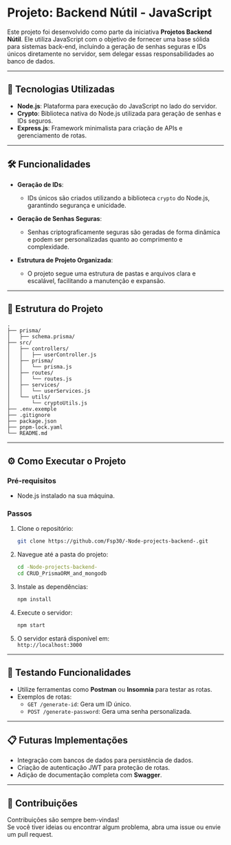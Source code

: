 # Projeto: **Backend Nútil - JavaScript**

Este projeto foi desenvolvido como parte da iniciativa **Projetos Backend Nútil**. Ele utiliza JavaScript com o objetivo de fornecer uma base sólida para sistemas back-end, incluindo a geração de senhas seguras e IDs únicos diretamente no servidor, sem delegar essas responsabilidades ao banco de dados.

---

## 🚀 Tecnologias Utilizadas

- **Node.js**: Plataforma para execução do JavaScript no lado do servidor.
- **Crypto**: Biblioteca nativa do Node.js utilizada para geração de senhas e IDs seguros.
- **Express.js**: Framework minimalista para criação de APIs e gerenciamento de rotas.

---

## 🛠️ Funcionalidades

- **Geração de IDs**:
  - IDs únicos são criados utilizando a biblioteca `crypto` do Node.js, garantindo segurança e unicidade.
  
- **Geração de Senhas Seguras**:
  - Senhas criptograficamente seguras são geradas de forma dinâmica e podem ser personalizadas quanto ao comprimento e complexidade.

- **Estrutura de Projeto Organizada**:
  - O projeto segue uma estrutura de pastas e arquivos clara e escalável, facilitando a manutenção e expansão.

---

## 📂 Estrutura do Projeto

```plaintext
.
├── prisma/
│   ├── schema.prisma/
├── src/
│   ├── controllers/
│   │   ├── userController.js
│   ├── prisma/
│   │   └── prisma.js
│   ├── routes/
│   │   └── routes.js
│   ├── services/
│   │   └── userServices.js
│   └── utils/
│       └── cryptoUtils.js
├── .env.exemple
├── .gitignore
├── package.json
├── pnpm-lock.yaml
└── README.md
```

---

## ⚙️ Como Executar o Projeto

### Pré-requisitos
- Node.js instalado na sua máquina.

### Passos

1. Clone o repositório:
   ```bash
   git clone https://github.com/Fsp30/-Node-projects-backend-.git
   ```

2. Navegue até a pasta do projeto:
   ```bash
   cd -Node-projects-backend-
   cd CRUD_PrismaORM_and_mongodb
   ```

3. Instale as dependências:
   ```bash
   npm install
   ```

4. Execute o servidor:
   ```bash
   npm start
   ```

5. O servidor estará disponível em:  
   `http://localhost:3000`

---

## 🧪 Testando Funcionalidades

- Utilize ferramentas como **Postman** ou **Insomnia** para testar as rotas.
- Exemplos de rotas:
  - `GET /generate-id`: Gera um ID único.
  - `POST /generate-password`: Gera uma senha personalizada.

---

## 📋 Futuras Implementações

- Integração com bancos de dados para persistência de dados.
- Criação de autenticação JWT para proteção de rotas.
- Adição de documentação completa com **Swagger**.

---

## 🤝 Contribuições

Contribuições são sempre bem-vindas!  
Se você tiver ideias ou encontrar algum problema, abra uma issue ou envie um pull request.

